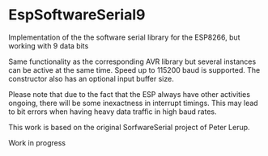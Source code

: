 # EspSoftwareSerial9

Implementation of the the software serial library for the ESP8266, but working with 9 data bits

Same functionality as the corresponding AVR library but several instances can be active at the same time.
Speed up to 115200 baud is supported. The constructor also has an optional input buffer size.

Please note that due to the fact that the ESP always have other activities ongoing, there will be some inexactness in interrupt
timings. This may lead to bit errors when having heavy data traffic in high baud rates.

This work is based on the original SorfwareSerial project of Peter Lerup.

Work in progress

